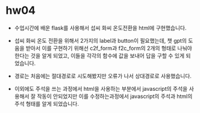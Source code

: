 # hw04


- 수업시간에 배운 flask를 사용해서 섭씨 화씨 온도전환을 html에 구현했습니다.


- 섭씨 화씨 온도 전환을 위해서 2가지의 label과 button이 필요했는데, 챗 gpt의 도움을 받아서 이를 구현하기 위해선 c2f_form과 f2c_form의 2개의 형태로 나눠야 한다는 것을
알게 되었고, 이들을 각각의 함수에 값을 보내어 답을 구할 수 있게 되었습니다.

- 경로는 처음에는 절대경로로 시도해봤지만 오류가 나서 상대경로로 사용했습니다.

- 이외에도 주석을 쓰는 과정에서 html을 사용하는 부분에서 javascript의 주석을 사용해서 잘 작동이 안되었지만 이를 수정하는과정에서
 javascript의 주석과 html의 주석 형태를 알게 되었습니다.